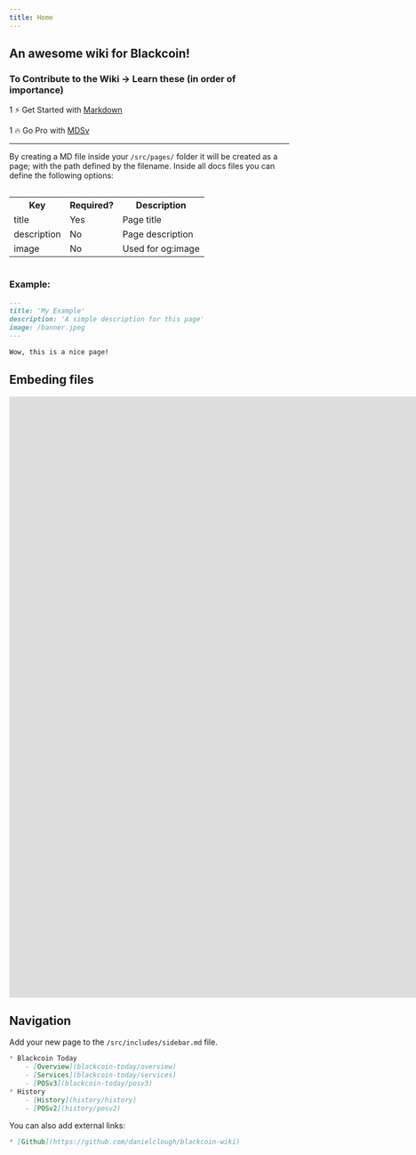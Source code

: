 ```yaml
---
title: Home
---
```

## An awesome wiki for Blackcoin!


### To Contribute to the Wiki -> Learn these (in order of importance)

1 ⚡️ Get Started with [Markdown](https://daringfireball.net/projects/markdown/syntax)

1 🔥 Go Pro with [MDSv](https://alexxnb.github.io/svelte-preprocess-markdown/)

---

By creating a MD file inside your `/src/pages/` folder it will be created as a page; with the path defined by the filename.
Inside all docs files you can define the following options:

<div style="overflow-x:auto;">
  <table>
    <tr>
      <th>Key</th>
      <th>Required?</th>
      <th>Description</th>
    </tr>
    <tr>
      <td>title</td>
      <td>Yes</td>
      <td>Page title</td>
    </tr>
    <tr>
      <td>description</td>
      <td>No</td>
      <td>Page description</td>
    </tr>
    <tr>
      <td>image</td>
      <td>No</td>
      <td>Used for og:image</td>
    </tr>
  </table>
</div>

### Example:

```md
---
title: 'My Example'
description: 'A simple description for this page'
image: /banner.jpeg
---

Wow, this is a nice page!
```

## Embeding files

<iframe width="1920" height="1080" src="https://www.youtube.com/embed/Zl6DizyZgFY" title="YouTube video player" frameborder="0" allow="accelerometer; autoplay; clipboard-write; encrypted-media; gyroscope; picture-in-picture" allowfullscreen></iframe>

## Navigation

Add your new page to the `/src/includes/sidebar.md` file.

```md title=sidebar.md
* Blackcoin Today
    - [Overview](blackcoin-today/overview)
    - [Services](blackcoin-today/services)
    - [POSv3](blackcoin-today/posv3)
* History
    - [History](history/history)
    - [POSv2](history/posv2)
```

You can also add external links:

```md
* [Github](https://github.com/danielclough/blackcoin-wiki)
```
